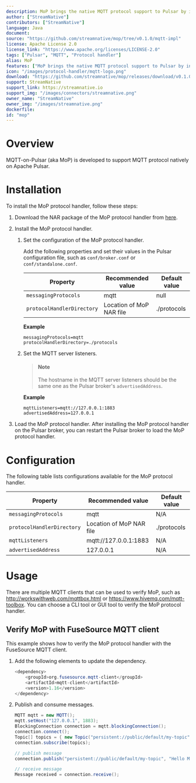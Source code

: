 ```yaml
---
description: MoP brings the native MQTT protocol support to Pulsar by introducing a MQTT protocol handler on Pulsar brokers.
author: ["StreamNative"]
contributors: ["StreamNative"]
language: Java
document: 
source: "https://github.com/streamnative/mop/tree/v0.1.0/mqtt-impl"
license: Apache License 2.0
license_link: "https://www.apache.org/licenses/LICENSE-2.0"
tags: ["Pulsar", "MQTT", "Protocol handler"]
alias: MoP
features: ["MoP brings the native MQTT protocol support to Pulsar by introducing a MQTT protocol handler on Pulsar brokers"]
icon: "/images/protocol-handler/mqtt-logo.png"
download: "https://github.com/streamnative/mop/releases/download/v0.1.0/pulsar-protocol-handler-mqtt-0.1.0.nar"
support: StreamNative
support_link: https://streamnative.io
support_img: "/images/connectors/streamnative.png"
owner_name: "StreamNative"
owner_img: "/images/streamnative.png"
dockerfile: 
id: "mop"
---
```


# Overview

MQTT-on-Pulsar (aka MoP) is developed to support MQTT protocol natively on Apache Pulsar.

# Installation

To install the MoP protocol handler, follow these steps:

1. Download the NAR package of the MoP protocol handler from [here](https://github.com/streamnative/mop/releases/download/v0.1.0/pulsar-protocol-handler-mqtt-0.1.0.nar).

2. Install the MoP protocol handler.

   1. Set the configuration of the MoP protocol handler.
       
       Add the following properties and set their values in the Pulsar configuration file, such as `conf/broker.conf` or `conf/standalone.conf`.

       Property | Recommended value | Default value
       |---|---|---
       `messagingProtocols` | mqtt | null
       `protocolHandlerDirectory`| Location of MoP NAR file | ./protocols
       
       **Example**

       ```
       messagingProtocols=mqtt
       protocolHandlerDirectory=./protocols
       ```

   2. Set the MQTT server listeners.

       > #### Note
       >
       > The hostname in the MQTT server listeners should be the same one as the Pulsar broker's `advertisedAddress`.

       **Example**

       ```
       mqttListeners=mqtt://127.0.0.1:1883
       advertisedAddress=127.0.0.1
       ```

3. Load the MoP protocol handler. After installing the MoP protocol handler on the Pulsar broker, you can restart the Pulsar broker to load the MoP protocol handler.

# Configuration

The following table lists configurations available for the MoP protocol handler.

| Property | Recommended value | Default value |
|---|---|---|
| `messagingProtocols` | mqtt | N/A |
| `protocolHandlerDirectory`| Location of MoP NAR file | ./protocols| 
| `mqttListeners` | mqtt://127.0.0.1:1883 | N/A |
| `advertisedAddress` | 127.0.0.1 | N/A |

# Usage

There are multiple MQTT clients that can be used to verify MoP, such as http://workswithweb.com/mqttbox.html or https://www.hivemq.com/mqtt-toolbox. You can choose a CLI tool or GUI tool to verify the MoP protocol handler.

## Verify MoP with FuseSource MQTT client

This example shows how to verify the MoP protocol handler with the FuseSource MQTT client.

1. Add the following elements to update the dependency.

    ```java
    <dependency>
        <groupId>org.fusesource.mqtt-client</groupId>
        <artifactId>mqtt-client</artifactId>
        <version>1.16</version>
    </dependency>
    ```

2. Publish and consume messages.

    ```java
    MQTT mqtt = new MQTT();
    mqtt.setHost("127.0.0.1", 1883);
    BlockingConnection connection = mqtt.blockingConnection();
    connection.connect();
    Topic[] topics = { new Topic("persistent://public/default/my-topic", QoS.AT_LEAST_ONCE) };
    connection.subscribe(topics);

    // publish message
    connection.publish("persistent://public/default/my-topic", "Hello MOP!".getBytes(), QoS.AT_LEAST_ONCE, false);

    // receive message
    Message received = connection.receive();
    ```
